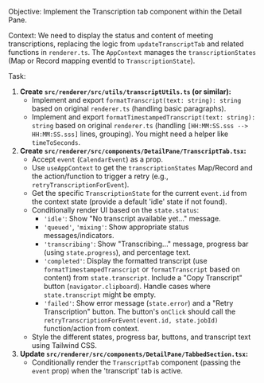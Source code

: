 Objective: Implement the Transcription tab component within the Detail Pane.

Context: We need to display the status and content of meeting transcriptions, replacing the logic from `updateTranscriptTab` and related functions in `renderer.ts`. The `AppContext` manages the `transcriptionStates` (Map or Record mapping eventId to `TranscriptionState`).

Task:

1.  **Create `src/renderer/src/utils/transcriptUtils.ts` (or similar):**
    - Implement and export `formatTranscript(text: string): string` based on original `renderer.ts` (handling basic paragraphs).
    - Implement and export `formatTimestampedTranscript(text: string): string` based on original `renderer.ts` (handling `[HH:MM:SS.sss --> HH:MM:SS.sss]` lines, grouping). You might need a helper like `timeToSeconds`.
2.  **Create `src/renderer/src/components/DetailPane/TranscriptTab.tsx`:**
    - Accept `event` (`CalendarEvent`) as a prop.
    - Use `useAppContext` to get the `transcriptionStates` Map/Record and the action/function to trigger a retry (e.g., `retryTranscriptionForEvent`).
    - Get the specific `TranscriptionState` for the current `event.id` from the context state (provide a default 'idle' state if not found).
    - Conditionally render UI based on the `state.status`:
      - `'idle'`: Show "No transcript available yet..." message.
      - `'queued'`, `'mixing'`: Show appropriate status messages/indicators.
      - `'transcribing'`: Show "Transcribing..." message, progress bar (using `state.progress`), and percentage text.
      - `'completed'`: Display the formatted transcript (use `formatTimestampedTranscript` or `formatTranscript` based on content) from `state.transcript`. Include a "Copy Transcript" button (`navigator.clipboard`). Handle cases where `state.transcript` might be empty.
      - `'failed'`: Show error message (`state.error`) and a "Retry Transcription" button. The button's `onClick` should call the `retryTranscriptionForEvent(event.id, state.jobId)` function/action from context.
    - Style the different states, progress bar, buttons, and transcript text using Tailwind CSS.
3.  **Update `src/renderer/src/components/DetailPane/TabbedSection.tsx`:**
    - Conditionally render the `TranscriptTab` component (passing the `event` prop) when the 'transcript' tab is active.
